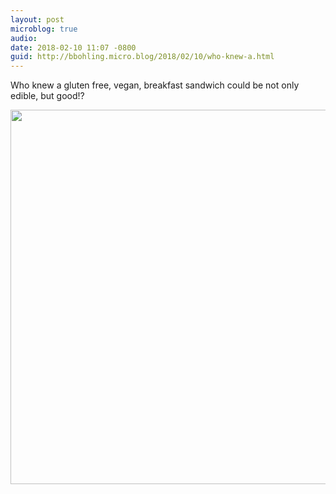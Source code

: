 ```yaml
---
layout: post
microblog: true
audio: 
date: 2018-02-10 11:07 -0800
guid: http://bbohling.micro.blog/2018/02/10/who-knew-a.html
---
```

Who knew a gluten free, vegan, breakfast sandwich could be not only edible, but good!?

<img src="http://micro.brandonbohling.com/uploads/2018/451cee22ad.jpg" width="600" height="599" />
